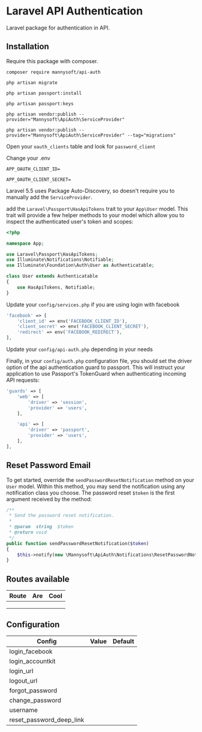 # Laravel API Authentication
Laravel package for authentication in API.

## Installation

Require this package with composer.

```shell
composer require mannysoft/api-auth
```
```shell
php artisan migrate
```
```shell
php artisan passport:install
```
```shell
php artisan passport:keys
```
```shell
php artisan vendor:publish --provider="Mannysoft\ApiAuth\ServiceProvider"
```
```shell
php artisan vendor:publish --provider="Mannysoft\ApiAuth\ServiceProvider" --tag="migrations"
```
Open your `oauth_clients` table and look for `password_client`

Change your .env

`APP_OAUTH_CLIENT_ID=`

`APP_OAUTH_CLIENT_SECRET=`

Laravel 5.5 uses Package Auto-Discovery, so doesn't require you to manually add the `ServiceProvider`.


add the `Laravel\Passport\HasApiTokens` trait to your `App\User` model. This trait will provide a few helper methods to your model which allow you to inspect the authenticated user's token and scopes:


```php
<?php

namespace App;

use Laravel\Passport\HasApiTokens;
use Illuminate\Notifications\Notifiable;
use Illuminate\Foundation\Auth\User as Authenticatable;

class User extends Authenticatable
{
    use HasApiTokens, Notifiable;
}
```


Update your `config/services.php` if you are using login with facebook


```php
'facebook' => [
    'client_id' => env('FACEBOOK_CLIENT_ID'),
    'client_secret' => env('FACEBOOK_CLIENT_SECRET'),
    'redirect' => env('FACEBOOK_REDIRECT'),
],
```

Update your `config/api-auth.php` depending in your needs

Finally, in your `config/auth.php` configuration file, you should set the driver option of the  api authentication guard to passport. This will instruct your application to use Passport's  TokenGuard when authenticating incoming API requests:


```php
'guards' => [
    'web' => [
        'driver' => 'session',
        'provider' => 'users',
    ],

    'api' => [
        'driver' => 'passport',
        'provider' => 'users',
    ],
],
```
## Reset Password Email
To get started, override the `sendPasswordResetNotification` method on your `User` model. Within this method, you may send the notification using any notification class you choose. The password reset `$token` is the first argument received by the method:

```php
/**
 * Send the password reset notification.
 *
 * @param  string  $token
 * @return void
 */
public function sendPasswordResetNotification($token)
{
    $this->notify(new \Mannysoft\ApiAuth\Notifications\ResetPasswordNotification($token, $this->email));
}
```
## Routes available
| Route        | Are           | Cool  |
| ------------- |:-------------:| -----:|
|       		|  				| 	 		|
|       		|       		|   	 	|
| 				|       		|     		|

## Configuration

| Config        | Value           | Default  |
| ------------- |:-------------:| -----:|
| login_facebook      |  |  |
| login_accountkit      |       |    |
| login_url |       |     |
| logout_url      |  |  |
| forgot_password      |       |    |
| change_password |       |     |
| username      |       |    |
| reset_password_deep_link |       |     |


